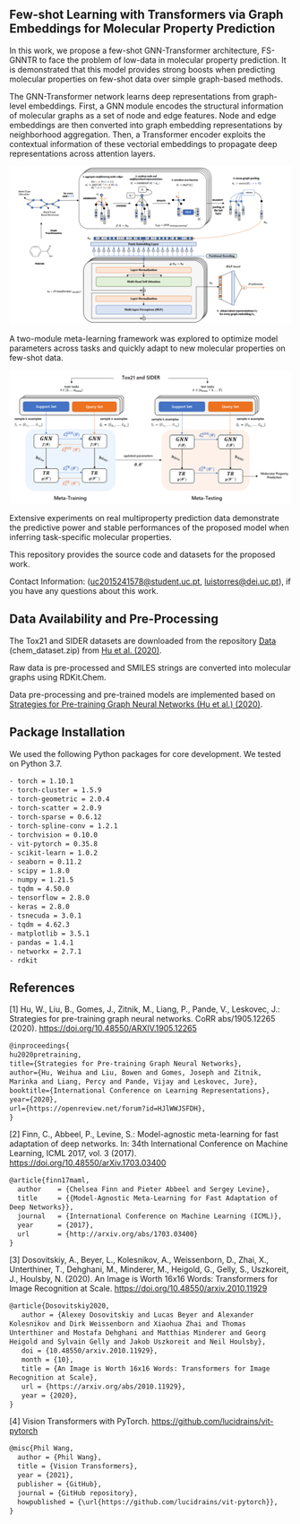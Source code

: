 ## Few-shot Learning with Transformers via Graph Embeddings for Molecular Property Prediction

In this work, we propose a few-shot GNN-Transformer architecture, FS-GNNTR to face the problem of low-data in molecular property prediction. It is demonstrated that this model provides strong boosts when predicting molecular properties on few-shot data over simple graph-based methods.

The GNN-Transformer network learns deep representations from graph-level embeddings. First, a GNN module encodes the structural information of molecular graphs as a set of node and edge features. Node and edge embeddings are then converted into graph embedding representations by neighborhood aggregation. Then, a Transformer encoder exploits the contextual information of these vectorial embeddings to propagate deep representations across attention layers.

![ScreenShot](FS-GNNTR/plots/fs-gnntr.png?raw=true)

A two-module meta-learning framework was explored to optimize model parameters across tasks and quickly adapt to new molecular properties on few-shot data. 

![ScreenShot](FS-GNNTR/plots/meta-fsgnntr.png?raw=true)

Extensive experiments on real multiproperty prediction data demonstrate the predictive power and stable performances of the proposed model when inferring task-specific molecular properties.

This repository provides the source code and datasets for the proposed work.

Contact Information: (uc2015241578@student.uc.pt, luistorres@dei.uc.pt), if you have any questions about this work.

## Data Availability and Pre-Processing

The Tox21 and SIDER datasets are downloaded from the repository [Data](http://snap.stanford.edu/gnn-pretrain/data/) (chem_dataset.zip) from [Hu et al. (2020)](https://arxiv.org/abs/1905.12265). 

Raw data is pre-processed and SMILES strings are converted into molecular graphs using RDKit.Chem. 

Data pre-processing and pre-trained models are implemented based on [Strategies for Pre-training Graph Neural Networks (Hu et al.) (2020)](https://arxiv.org/abs/1905.12265).

## Package Installation

We used the following Python packages for core development. We tested on Python 3.7.

```
- torch = 1.10.1
- torch-cluster = 1.5.9
- torch-geometric = 2.0.4
- torch-scatter = 2.0.9
- torch-sparse = 0.6.12
- torch-spline-conv = 1.2.1
- torchvision = 0.10.0
- vit-pytorch = 0.35.8
- scikit-learn = 1.0.2
- seaborn = 0.11.2
- scipy = 1.8.0
- numpy = 1.21.5
- tqdm = 4.50.0
- tensorflow = 2.8.0
- keras = 2.8.0
- tsnecuda = 3.0.1
- tqdm = 4.62.3
- matplotlib = 3.5.1
- pandas = 1.4.1
- networkx = 2.7.1
- rdkit
```

## References

[1] Hu, W., Liu, B., Gomes, J., Zitnik, M., Liang, P., Pande, V., Leskovec, J.: Strategies for pre-training graph neural networks. CoRR abs/1905.12265 (2020). https://doi.org/10.48550/ARXIV.1905.12265
```
@inproceedings{
hu2020pretraining,
title={Strategies for Pre-training Graph Neural Networks},
author={Hu, Weihua and Liu, Bowen and Gomes, Joseph and Zitnik, Marinka and Liang, Percy and Pande, Vijay and Leskovec, Jure},
booktitle={International Conference on Learning Representations},
year={2020},
url={https://openreview.net/forum?id=HJlWWJSFDH},
}
```

[2] Finn, C., Abbeel, P., Levine, S.: Model-agnostic meta-learning for fast adaptation of deep networks. In: 34th International Conference on Machine Learning, ICML 2017, vol. 3 (2017). https://doi.org/10.48550/arXiv.1703.03400
```
@article{finn17maml,
  author    = {Chelsea Finn and Pieter Abbeel and Sergey Levine},
  title     = {{Model-Agnostic Meta-Learning for Fast Adaptation of Deep Networks}},
  journal   = {International Conference on Machine Learning (ICML)},
  year      = {2017},
  url       = {http://arxiv.org/abs/1703.03400}
}

```

[3] Dosovitskiy, A., Beyer, L., Kolesnikov, A., Weissenborn, D., Zhai, X., Unterthiner, T., Dehghani, M., Minderer, M., Heigold, G., Gelly, S., Uszkoreit, J., Houlsby, N. (2020). An Image is Worth 16x16 Words: Transformers for Image Recognition at Scale. https://doi.org/10.48550/arxiv.2010.11929
```
@article{Dosovitskiy2020,
   author = {Alexey Dosovitskiy and Lucas Beyer and Alexander Kolesnikov and Dirk Weissenborn and Xiaohua Zhai and Thomas Unterthiner and Mostafa Dehghani and Matthias Minderer and Georg Heigold and Sylvain Gelly and Jakob Uszkoreit and Neil Houlsby},
   doi = {10.48550/arxiv.2010.11929},
   month = {10},
   title = {An Image is Worth 16x16 Words: Transformers for Image Recognition at Scale},
   url = {https://arxiv.org/abs/2010.11929},
   year = {2020},
}
```
[4] Vision Transformers with PyTorch. https://github.com/lucidrains/vit-pytorch
```
@misc{Phil Wang,
  author = {Phil Wang},
  title = {Vision Transformers},
  year = {2021},
  publisher = {GitHub},
  journal = {GitHub repository},
  howpublished = {\url{https://github.com/lucidrains/vit-pytorch}},
}
```

